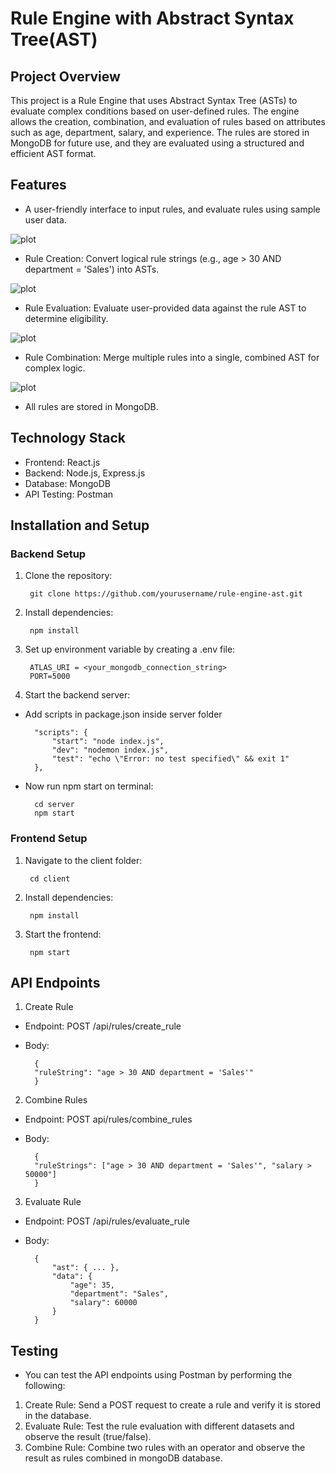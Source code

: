 # Rule Engine with Abstract Syntax Tree(AST)

## Project Overview

This project is a Rule Engine that uses Abstract Syntax Tree (ASTs) to evaluate complex conditions based on user-defined rules. 
The engine allows the creation, combination, and evaluation of rules based on attributes such as age, department, salary, and experience.
The rules are stored in MongoDB for future use, and they are evaluated using a structured and efficient AST format.

## Features

- A user-friendly interface to input rules, and evaluate rules using sample user data.

![plot](./preview1.png)

- Rule Creation: Convert logical rule strings (e.g., age > 30 AND department = 'Sales') into ASTs.

![plot](./preview2.png)

- Rule Evaluation: Evaluate user-provided data against the rule AST to determine eligibility.

![plot](./preview3.png)

- Rule Combination: Merge multiple rules into a single, combined AST for complex logic.

![plot](./preview4.png)

-  All rules are stored in MongoDB.

## Technology Stack

- Frontend: React.js
- Backend: Node.js, Express.js
- Database: MongoDB
- API Testing: Postman

## Installation and Setup

### Backend Setup
1. Clone the repository:
    
        git clone https://github.com/yourusername/rule-engine-ast.git

2. Install dependencies:

        npm install

3. Set up environment variable by creating a .env file:
        
        ATLAS_URI = <your_mongodb_connection_string>
        PORT=5000

4. Start the backend server:

- Add scripts in package.json inside server folder

        "scripts": {
            "start": "node index.js",
            "dev": "nodemon index.js",
            "test": "echo \"Error: no test specified\" && exit 1"
        },

- Now run npm start on terminal:

        cd server
        npm start


### Frontend Setup

1. Navigate to the client folder:
        
        cd client

2. Install dependencies:
        
        npm install

3. Start the frontend:
        
        npm start

## API Endpoints

1. Create Rule
- Endpoint: POST /api/rules/create_rule
- Body:
        
        {
        "ruleString": "age > 30 AND department = 'Sales'"
        }

2. Combine Rules
- Endpoint: POST api/rules/combine_rules
- Body:
        
        {
        "ruleStrings": ["age > 30 AND department = 'Sales'", "salary > 50000"]
        }

3. Evaluate Rule
- Endpoint: POST /api/rules/evaluate_rule
- Body:
        
        {
            "ast": { ... }, 
            "data": {
                "age": 35,
                "department": "Sales",
                "salary": 60000
            }
        }

## Testing
- You can test the API endpoints using Postman by performing the following:
1. Create Rule: Send a POST request to create a rule and verify it is stored in the database.
2. Evaluate Rule: Test the rule evaluation with different datasets and observe the result (true/false).
3. Combine Rule: Combine two rules with an operator and observe the result as rules combined in mongoDB database.




